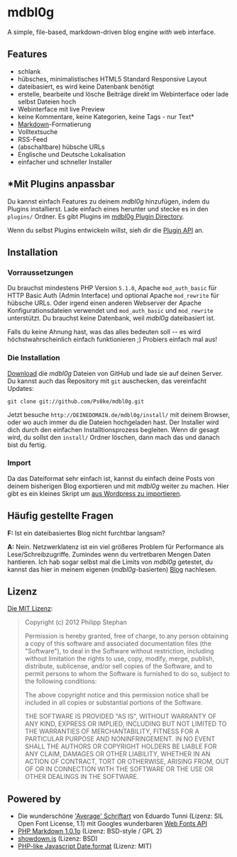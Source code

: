 # mdbl0g
A simple, file-based, markdown-driven blog engine *with* web interface.


## Features
* schlank
* hübsches, minimalistisches HTML5 Standard Responsive Layout
* dateibasiert, es wird keine Datenbank benötigt
* erstelle, bearbeite und lösche Beiträge direkt im Webinterface oder lade selbst Dateien hoch
* Webinterface mit live Preview
* keine Kommentare, keine Kategorien, keine Tags - nur Text*
* [Markdown](http://daringfireball.net/projects/markdown/)-Formatierung
* Volltextsuche
* RSS-Feed
* (abschaltbare) hübsche URLs
* Englische und Deutsche Lokalisation
* einfacher und schneller Installer


## *Mit Plugins anpassbar
Du kannst einfach Features zu deinem *mdbl0g* hinzufügen, indem du Plugins installierst. Lade einfach eines herunter und stecke es in den `plugins/` Ordner. Es gibt Plugins im [mdbl0g Plugin Directory](https://github.com/Ps0ke/mdbl0g-plugins).

Wenn du selbst Plugins entwickeln willst, sieh dir die [Plugin API](https://github.com/Ps0ke/mdbl0g/blob/master/plugins/README.md) an.


## Installation

### Vorraussetzungen
Du brauchst mindestens PHP Version `5.1.0`, Apache `mod_auth_basic` für HTTP Basic Auth (Admin Interface) und optional Apache `mod_rewrite` für hübsche URLs. Oder irgend einen anderen Webserver der Apache Konfigurationsdateien verwendet und `mod_auth_basic` und `mod_rewrite` unterstützt. Du brauchst keine Datenbank, weil *mdbl0g* dateibasiert ist.

Falls du keine Ahnung hast, was das alles bedeuten soll -- es wird höchstwahrscheinlich einfach funktionieren ;) Probiers einfach mal aus!

### Die Installation
[Download](https://github.com/Ps0ke/mdbl0g/zipball/master) die *mdbl0g* Dateien von GitHub und lade sie auf deinen Server. Du kannst auch das Repository mit `git` auschecken, das vereinfacht Updates:

    git clone git://github.com/Ps0ke/mdbl0g.git

Jetzt besuche `http://DEINEDOMAIN.de/mdbl0g/install/` mit deinem Browser, oder wo auch immer du die Dateien hochgeladen hast. Der Installer wird dich durch den einfachen Installtionsprozess begleiten. Wenn dir gesagt wird, du sollst den `install/` Ordner löschen, dann mach das und danach bist du fertig.

### Import
Da das Dateiformat sehr einfach ist, kannst du einfach deine Posts von deinem bisherigen Blog exportieren und mit *mdbl0g* weiter zu machen. Hier gibt es ein kleines Skript um [aus Wordpress zu importieren](https://gist.github.com/2553348/).


## Häufig gestellte Fragen
**F:** Ist ein dateibasiertes Blog nicht furchtbar langsam?

**A:** Nein. Netzwerklatenz ist ein viel größeres Problem für Performance als Lese/Schreibzugriffe. Zumindes wenn du vertretbaren Mengen Daten hantieren. Ich hab sogar selbst mal die Limits von *mdbl0g* getestet, du kannst das hier in meinem eigenen (*mdbl0g*-basierten) [Blog](http://blog.ps0ke.de/2012/08/15/20/27/mdbl0g-benchmark) nachlesen.



## Lizenz
[Die MIT Lizenz](http://opensource.org/licenses/MIT):

> Copyright (c) 2012 Philipp Stephan
>
> Permission is hereby granted, free of charge, to any person obtaining a copy of this software and associated documentation files (the "Software"), to deal in the Software without restriction, including without limitation the rights to use, copy, modify, merge, publish, distribute, sublicense, and/or sell copies of the Software, and to permit persons to whom the Software is furnished to do so, subject to the following conditions:
>
> The above copyright notice and this permission notice shall be included in all copies or substantial portions of the Software.
>
> THE SOFTWARE IS PROVIDED "AS IS", WITHOUT WARRANTY OF ANY KIND, EXPRESS OR IMPLIED, INCLUDING BUT NOT LIMITED TO THE WARRANTIES OF MERCHANTABILITY, FITNESS FOR A PARTICULAR PURPOSE AND NONINFRINGEMENT. IN NO EVENT SHALL THE AUTHORS OR COPYRIGHT HOLDERS BE LIABLE FOR ANY CLAIM, DAMAGES OR OTHER LIABILITY, WHETHER IN AN ACTION OF CONTRACT, TORT OR OTHERWISE, ARISING FROM, OUT OF OR IN CONNECTION WITH THE SOFTWARE OR THE USE OR OTHER DEALINGS IN THE SOFTWARE.



## Powered by
* Die wunderschöne ['Average' Schriftart](http://www.google.com/webfonts/specimen/Average) von Eduardo Tunni (Lizenz: SIL Open Font License, 1.1) mit Googles wunderbaren [Web Fonts API](http://www.google.com/webfonts/)
* [PHP Markdown 1.0.1o](https://github.com/michelf/php-markdown/) (Lizenz: BSD-style / GPL 2)
* [showdown.js](https://github.com/coreyti/showdown) (Lizenz: BSD)
* [PHP-like Javascript Date.format](http://jacwright.com/projects/javascript/date_format/) (Lizenz: MIT)
